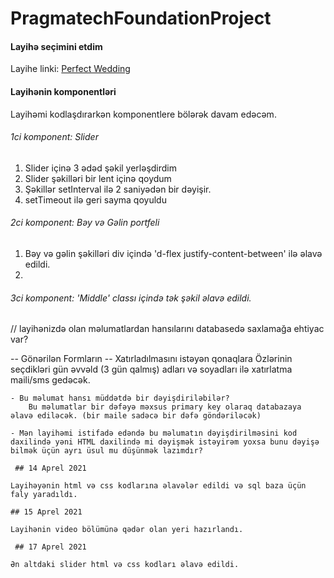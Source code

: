 # PragmatechFoundationProject

 
<h4> Layihə seçimini etdim </h4>

Layihe linki: <a href="http://kodesolution.website/html/html/perfect-wedding/v2.1/demo/event-index-sp-layout1.html">Perfect Wedding</a> 

<h4> Layihənin komponentləri </h4>

Layihəmi kodlaşdırarkən komponentlere bölərək davam edəcəm.

<h6> 1ci komponent: Slider </h6> 

1. Slider içinə 3 ədəd şəkil yerləşdirdim
2. Slider şəkilləri bir lent içinə qoydum
3. Şəkillər setInterval ilə 2 saniyədən bir dəyişir.
4. setTimeout ilə geri sayma qoyuldu

<h6> 2ci komponent: Bəy və Gəlin portfeli </h6> 

1. Bəy və gəlin şəkilləri div içində 'd-flex justify-content-between' ilə əlavə edildi.
2. 

<h6> 3ci komponent: 'Middle' classı içində tək şəkil əlavə edildi. </h6> 



// layihənizdə olan məlumatlardan hansılarını databasedə saxlamağa ehtiyac var?

-- Gönərilən Formların
-- Xatırladılmasını istəyən qonaqlara Özlərinin seçdikləri gün əvvəld (3 gün qalmış) adları və soyadları ilə xatırlatma maili/sms gedəcək.

    - Bu məlumat hansı müddətdə bir dəyişdiriləbilər? 
        Bu məlumatlar bir dəfəyə məxsus primary key olaraq databazaya əlavə ediləcək. (bir maile sadəcə bir dəfə göndəriləcək)

    - Mən layihəmi istifadə edəndə bu məlumatın dəyişdirilməsini kod daxilində yəni HTML daxilində mi dəyişmək istəyirəm yoxsa bunu dəyişə bilmək üçün ayrı üsul mu düşünmək lazımdır?

     ## 14 Aprel 2021

    Layihəyənin html və css kodlarına əlavələr edildi və sql baza üçün faly yaradıldı.

    ## 15 Aprel 2021

    Layihənin video bölümünə qədər olan yeri hazırlandı. 

     ## 17 Aprel 2021

    Ən altdaki slider html və css kodları əlavə edildi.